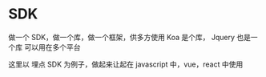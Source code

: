 # SDK

做一个 SDK，做一个库，做一个框架，供多方使用
Koa 是个库，
Jquery 也是一个库
可以用在多个平台

这里以 埋点 SDK 为例子，做起来让起在 javascript 中，vue，react 中使用
